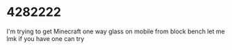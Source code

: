 # 4282222
I'm trying to get Minecraft one way glass on mobile from block bench let me lmk if you have one can try
